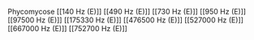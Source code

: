 Phycomycose
[[140 Hz (E)]]
[[490 Hz (E)]]
[[730 Hz (E)]]
[[950 Hz (E)]]
[[97500 Hz (E)]]
[[175330 Hz (E)]]
[[476500 Hz (E)]]
[[527000 Hz (E)]]
[[667000 Hz (E)]]
[[752700 Hz (E)]]